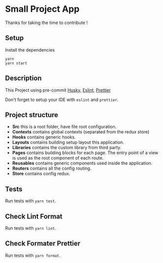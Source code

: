 # Small Project App

Thanks for taking the time to contribute !

## Setup

Install the dependencies

```shell
yarn
yarn start
```

## Description

This Project using pre-commit [Husky](https://typicode.github.io/husky/#/), [Eslint](https://eslint.org/docs/user-guide/getting-started), [Prettier](https://prettier.io/)

Don't forget to setup your IDE with `eslint` and `prettier`.

## Project structure

- **Src** this is a root folder, have file root configuration.
- **Contexts** contains global contexts (separated from the redux store)
- **Hooks** contains generic hooks.
- **Layouts** contains building setup layout this application.
- **Libraries** contains the custom library from third party.
- **Pages** contains building blocks for each page. The entry point of a view is used as the root component of each route.
- **Reusables** contains generic components used inside the application.
- **Routers** contains all the config routing.
- **Store** contains config redux.

## Tests

Run tests with `yarn test`.

## Check Lint Format

Run tests with `yarn lint`.

## Check Formater Prettier

Run tests with `yarn format`.
